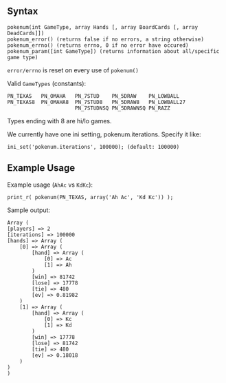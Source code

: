 ## Syntax 

    pokenum(int GameType, array Hands [, array BoardCards [, array DeadCards]])
    pokenum_error() (returns false if no errors, a string otherwise)
    pokenum_errno() (returns errno, 0 if no error have occured)
    pokenum_param([int GameType]) (returns information about all/specific game type)

`error/errno` is reset on every use of `pokenum()`


Valid `GameTypes` (constants):

    PN_TEXAS   PN_OMAHA   PN_7STUD    PN_5DRAW    PN_LOWBALL
    PN_TEXAS8  PN_OMAHA8  PN_7STUD8   PN_5DRAW8   PN_LOWBALL27
                          PN_7STUDNSQ PN_5DRAWNSQ PN_RAZZ

Types ending with 8 are hi/lo games.

We currently have one ini setting, pokenum.iterations.
Specify it like: 

    ini_set('pokenum.iterations', 100000); (default: 100000)


## Example Usage

Example usage (`AhAc` vs `KdKc`):

    print_r( pokenum(PN_TEXAS, array('Ah Ac', 'Kd Kc')) );
    
Sample output:

    Array (
	[players] => 2
	[iterations] => 100000
	[hands] => Array (
		[0] => Array (
			[hand] => Array (
				[0] => Ac
				[1] => Ah
			)
			[win] => 81742
			[lose] => 17778
			[tie] => 480
			[ev] => 0.81982
		)
		[1] => Array (
			[hand] => Array (
				[0] => Kc
				[1] => Kd
			)
			[win] => 17778
			[lose] => 81742
			[tie] => 480
			[ev] => 0.18018
		)
	)
    )
